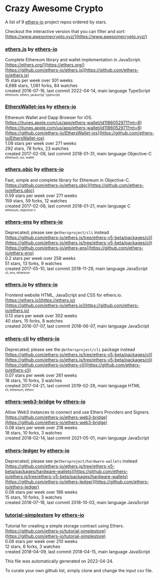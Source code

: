 # Crazy Awesome Crypto
A list of 9 [ethers-io](https://github.com/ethers-io) project repos ordered by stars.  

Checkout the interactive version that you can filter and sort: 
[https://www.awesomecrypto.xyz/](https://www.awesomecrypto.xyz/)  


### [ethers.js](https://github.com/ethers-io/ethers.js) by [ethers-io](https://github.com/ethers-io)  
Complete Ethereum library and wallet implementation in JavaScript.  
[https://ethers.org/](https://ethers.org/)  
[https://github.com/ethers-io/ethers.js](https://github.com/ethers-io/ethers.js)  
15 stars per week over 301 weeks  
4,688 stars, 1,061 forks, 84 watches  
created 2016-07-16, last commit 2022-04-14, main language TypeScript  
<sub><sup>ethereum, ethers, javascript, typescript</sup></sub>


### [EthersWallet-ios](https://github.com/ethers-io/EthersWallet-ios) by [ethers-io](https://github.com/ethers-io)  
Ethereum Wallet and Dapp Browser for iOS.  
[https://itunes.apple.com/us/app/ethers-wallet/id1186052971?mt=8](https://itunes.apple.com/us/app/ethers-wallet/id1186052971?mt=8)  
[https://github.com/ethers-io/EthersWallet-ios](https://github.com/ethers-io/EthersWallet-ios)  
1.08 stars per week over 271 weeks  
292 stars, 78 forks, 23 watches  
created 2017-02-08, last commit 2018-01-31, main language Objective-C  
<sub><sup>ethereum, ios, wallet</sup></sub>


### [ethers.objc](https://github.com/ethers-io/ethers.objc) by [ethers-io](https://github.com/ethers-io)  
Fast, simple and complete library for Ethereum in Objective-C.  
[https://github.com/ethers-io/ethers.objc](https://github.com/ethers-io/ethers.objc)  
0.59 stars per week over 271 weeks  
159 stars, 59 forks, 12 watches  
created 2017-02-08, last commit 2018-01-21, main language C  
<sub><sup>ethereum, objective-c</sup></sub>


### [ethers-ens](https://github.com/ethers-io/ethers-ens) by [ethers-io](https://github.com/ethers-io)  
Deprecated; please see `@ethersproject/cli` instead  
[https://github.com/ethers-io/ethers.js/tree/ethers-v5-beta/packages/cli](https://github.com/ethers-io/ethers.js/tree/ethers-v5-beta/packages/cli)  
[https://github.com/ethers-io/ethers-ens](https://github.com/ethers-io/ethers-ens)  
0.2 stars per week over 258 weeks  
51 stars, 13 forks, 9 watches  
created 2017-05-10, last commit 2018-11-29, main language JavaScript  
<sub><sup>cli, ens, ethereum</sup></sub>


### [ethers.io](https://github.com/ethers-io/ethers.io) by [ethers-io](https://github.com/ethers-io)  
Frontend website HTML, JavaScript and CSS for ethers.io.  
[https://ethers.io](https://ethers.io)  
[https://github.com/ethers-io/ethers.io](https://github.com/ethers-io/ethers.io)  
0.13 stars per week over 302 weeks  
40 stars, 15 forks, 8 watches  
created 2016-07-07, last commit 2018-06-07, main language JavaScript  


### [ethers-cli](https://github.com/ethers-io/ethers-cli) by [ethers-io](https://github.com/ethers-io)  
Deprecated; please see the `@ethersproject/cli` package instead  
[https://github.com/ethers-io/ethers.js/tree/ethers-v5-beta/packages/cli](https://github.com/ethers-io/ethers.js/tree/ethers-v5-beta/packages/cli)  
[https://github.com/ethers-io/ethers-cli](https://github.com/ethers-io/ethers-cli)  
0.07 stars per week over 261 weeks  
18 stars, 10 forks, 3 watches  
created 2017-04-21, last commit 2019-02-28, main language HTML  
<sub><sup>cli, ethereum, ethers</sup></sub>


### [ethers-web3-bridge](https://github.com/ethers-io/ethers-web3-bridge) by [ethers-io](https://github.com/ethers-io)  
Allow Web3 instances to connect and use Ethers Providers and Signers.  
[https://github.com/ethers-io/ethers-web3-bridge](https://github.com/ethers-io/ethers-web3-bridge)  
0.08 stars per week over 218 weeks  
18 stars, 10 forks, 3 watches  
created 2018-02-14, last commit 2021-05-01, main language JavaScript  


### [ethers-ledger](https://github.com/ethers-io/ethers-ledger) by [ethers-io](https://github.com/ethers-io)  
Deprecated; please see `@ethersproject/hardware-wallets` instead  
[https://github.com/ethers-io/ethers.js/tree/ethers-v5-beta/packages/hardware-wallets](https://github.com/ethers-io/ethers.js/tree/ethers-v5-beta/packages/hardware-wallets)  
[https://github.com/ethers-io/ethers-ledger](https://github.com/ethers-io/ethers-ledger)  
0.08 stars per week over 196 weeks  
15 stars, 10 forks, 3 watches  
created 2018-07-18, last commit 2018-10-03, main language JavaScript  


### [tutorial-simplestore](https://github.com/ethers-io/tutorial-simplestore) by [ethers-io](https://github.com/ethers-io)  
Tutorial for creating a simple storage contract using Ethers.  
[https://github.com/ethers-io/tutorial-simplestore](https://github.com/ethers-io/tutorial-simplestore)  
0.06 stars per week over 210 weeks  
12 stars, 6 forks, 3 watches  
created 2018-04-09, last commit 2018-04-15, main language JavaScript  


This file was automatically generated on 2022-04-24.  

To curate your own github list, simply clone and change the input csv file.  